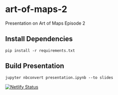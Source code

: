 # art-of-maps-2
Presentation on Art of Maps Episode 2

## Install Dependencies

```
pip install -r requirements.txt
```

## Build Presentation

```
jupyter nbconvert presentation.ipynb --to slides
```

[![Netlify Status](https://api.netlify.com/api/v1/badges/f66eb174-e098-4201-8d0e-5a857820d598/deploy-status)](https://app.netlify.com/projects/art-of-maps-2/deploys)
